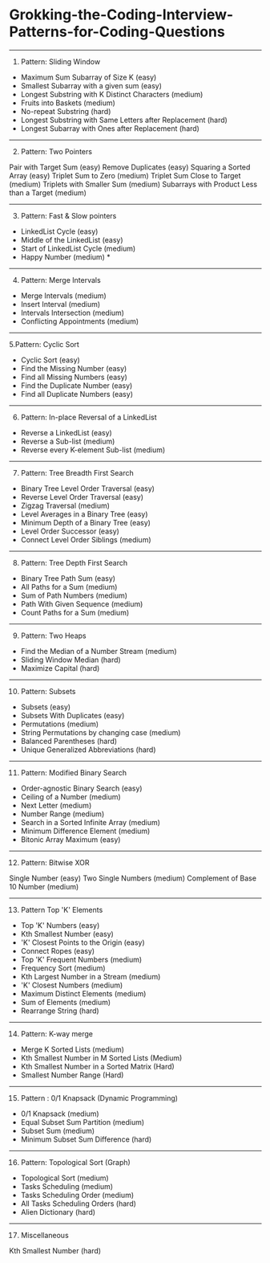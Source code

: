 # Grokking-the-Coding-Interview-Patterns-for-Coding-Questions

***

1. Pattern: Sliding Window

* Maximum Sum Subarray of Size K (easy)
* Smallest Subarray with a given sum (easy)
* Longest Substring with K Distinct Characters (medium)
* Fruits into Baskets (medium)
* No-repeat Substring (hard)
* Longest Substring with Same Letters after Replacement (hard)
* Longest Subarray with Ones after Replacement (hard)

***

2. Pattern: Two Pointers

Pair with Target Sum (easy)
Remove Duplicates (easy)
Squaring a Sorted Array (easy)
Triplet Sum to Zero (medium)
Triplet Sum Close to Target (medium)
Triplets with Smaller Sum (medium)
Subarrays with Product Less than a Target (medium)

***

3. Pattern: Fast & Slow pointers

* LinkedList Cycle (easy)
* Middle of the LinkedList (easy)
* Start of LinkedList Cycle (medium)
* Happy Number (medium) *

***

4. Pattern: Merge Intervals

* Merge Intervals (medium)
* Insert Interval (medium)
* Intervals Intersection (medium)
* Conflicting Appointments (medium)

***

5.Pattern: Cyclic Sort

* Cyclic Sort (easy)
* Find the Missing Number (easy)
* Find all Missing Numbers (easy)
* Find the Duplicate Number (easy)
* Find all Duplicate Numbers (easy)

***

6. Pattern: In-place Reversal of a LinkedList

* Reverse a LinkedList (easy)
* Reverse a Sub-list (medium)
* Reverse every K-element Sub-list (medium)

***

7. Pattern: Tree Breadth First Search

* Binary Tree Level Order Traversal (easy)
* Reverse Level Order Traversal (easy)
* Zigzag Traversal (medium)
* Level Averages in a Binary Tree (easy)
* Minimum Depth of a Binary Tree (easy)
* Level Order Successor (easy)
* Connect Level Order Siblings (medium)

***

8. Pattern: Tree Depth First Search

* Binary Tree Path Sum (easy)
* All Paths for a Sum (medium)
* Sum of Path Numbers (medium)
* Path With Given Sequence (medium)
* Count Paths for a Sum (medium)

***

9. Pattern: Two Heaps

* Find the Median of a Number Stream (medium)
* Sliding Window Median (hard)
* Maximize Capital (hard)

***

10. Pattern: Subsets

* Subsets (easy)
* Subsets With Duplicates (easy)
* Permutations (medium)
* String Permutations by changing case (medium)
* Balanced Parentheses (hard)
* Unique Generalized Abbreviations (hard)

***

11. Pattern: Modified Binary Search

* Order-agnostic Binary Search (easy)
* Ceiling of a Number (medium)
* Next Letter (medium)
* Number Range (medium)
* Search in a Sorted Infinite Array (medium)
* Minimum Difference Element (medium)
* Bitonic Array Maximum (easy)

***

12. Pattern: Bitwise XOR

Single Number (easy)
Two Single Numbers (medium)
Complement of Base 10 Number (medium)

***

13. Pattern Top 'K' Elements

* Top 'K' Numbers (easy)
* Kth Smallest Number (easy)
* 'K' Closest Points to the Origin (easy)
* Connect Ropes (easy)
* Top 'K' Frequent Numbers (medium)
* Frequency Sort (medium)
* Kth Largest Number in a Stream (medium)
* 'K' Closest Numbers (medium)
* Maximum Distinct Elements (medium)
* Sum of Elements (medium)
* Rearrange String (hard)

***

14. Pattern: K-way merge

* Merge K Sorted Lists (medium)
* Kth Smallest Number in M Sorted Lists (Medium)
* Kth Smallest Number in a Sorted Matrix (Hard)
* Smallest Number Range (Hard)

***

15. Pattern : 0/1 Knapsack (Dynamic Programming)

* 0/1 Knapsack (medium)
* Equal Subset Sum Partition (medium)
* Subset Sum (medium)
* Minimum Subset Sum Difference (hard)

***

16. Pattern: Topological Sort (Graph)

* Topological Sort (medium)
* Tasks Scheduling (medium)
* Tasks Scheduling Order (medium)
* All Tasks Scheduling Orders (hard)
* Alien Dictionary (hard)

***

17. Miscellaneous

Kth Smallest Number (hard)
